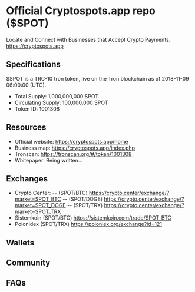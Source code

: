 # Official Cryptospots.app repo ($SPOT)
Locate and Connect with Businesses that Accept Crypto Payments. https://cryptospots.app

## Specifications
$SPOT is a TRC-10 tron token, live on the Tron blockchain as of 2018-11-09 06:00:00 (UTC). 

- Total Supply:         1,000,000,000 SPOT
- Circulating Supply:   100,000,000 SPOT
- Token ID:             1001308

## Resources
- Official website:     https://cryptospots.app/home
- Business map:         https://cryptospots.app/index.php
- Tronscan:             https://tronscan.org/#/token/1001308
- Whitepaper:           Being written...

## Exchanges
- Crypto Center:
--              (SPOT/BTC)    https://crypto.center/exchange/?market=SPOT_BTC
--              (SPOT/DOGE)   https://crypto.center/exchange/?market=SPOT_DOGE
--              (SPOT/TRX)    https://crypto.center/exchange/?market=SPOT_TRX
- Sistemkoin    (SPOT/BTC)    https://sistemkoin.com/trade/SPOT_BTC
- Polonidex     (SPOT/TRX)    https://poloniex.org/exchange?id=121

## Wallets

## Community

## FAQs

